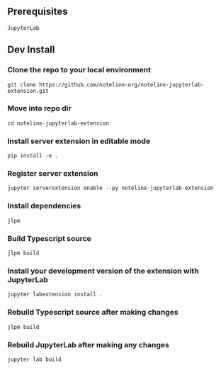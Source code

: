 ## Prerequisites
    JupyterLab

## Dev Install

### Clone the repo to your local environment
    git clone https://github.com/noteline-org/noteline-jupyterlab-extension.git

### Move into repo dir
    cd noteline-jupyterlab-extension

### Install server extension in editable mode
    pip install -e .

### Register server extension
    jupyter serverextension enable --py noteline-jupyterlab-extension

### Install dependencies
    jlpm

### Build Typescript source
    jlpm build

### Install your development version of the extension with JupyterLab
    jupyter labextension install .

### Rebuild Typescript source after making changes
    jlpm build

### Rebuild JupyterLab after making any changes
    jupyter lab build
